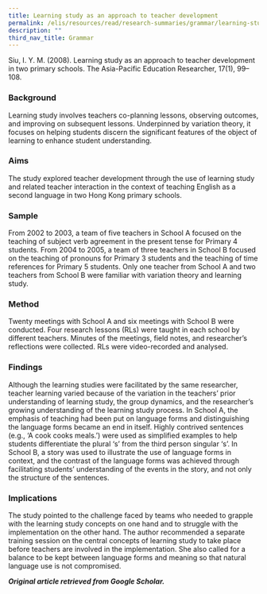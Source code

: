 ```yaml
---
title: Learning study as an approach to teacher development
permalink: /elis/resources/read/research-summaries/grammar/learning-study-as-an-approach-to-teacher-development/
description: ""
third_nav_title: Grammar
---
```

Siu, I. Y. M. (2008). Learning study as an approach to teacher development in two primary schools. The Asia-Pacific Education Researcher, 17(1), 99–108.

### Background

Learning study involves teachers co-planning lessons, observing outcomes, and improving on subsequent lessons. Underpinned by variation theory, it focuses on helping students discern the significant features of the object of learning to enhance student understanding.

### Aims

The study explored teacher development through the use of learning study and related teacher interaction in the context of teaching English as a second language in two Hong Kong primary schools.

### Sample

From 2002 to 2003, a team of five teachers in School A focused on the teaching of subject verb agreement in the present tense for Primary 4 students. From 2004 to 2005, a team of three teachers in School B focused on the teaching of pronouns for Primary 3 students and the teaching of time references for Primary 5 students. Only one teacher from School A and two teachers from School B were familiar with variation theory and learning study.

### Method

Twenty meetings with School A and six meetings with School B were conducted. Four research lessons (RLs) were taught in each school by different teachers. Minutes of the meetings, field notes, and researcher’s reflections were collected. RLs were video-recorded and analysed.

### Findings

Although the learning studies were facilitated by the same researcher, teacher learning varied because of the variation in the teachers’ prior understanding of learning study, the group dynamics, and the researcher’s growing understanding of the learning study process. In School A, the emphasis of teaching had been put on language forms and distinguishing the language forms became an end in itself. Highly contrived sentences (e.g., ‘A cook cooks meals.’) were used as simplified examples to help students differentiate the plural ‘s’ from the third person singular ‘s’. In School B, a story was used to illustrate the use of language forms in context, and the contrast of the language forms was achieved through facilitating students’ understanding of the events in the story, and not only the structure of the sentences.

### Implications

The study pointed to the challenge faced by teams who needed to grapple with the learning study concepts on one hand and to struggle with the implementation on the other hand. The author recommended a separate training session on the central concepts of learning study to take place before teachers are involved in the implementation. She also called for a balance to be kept between language forms and meaning so that natural language use is not compromised.



_**Original article retrieved from Google Scholar.**_   
